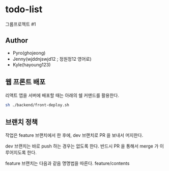 # todo-list

그룹프로젝트 #1

## Author

- Pyro(ghojeong)
- Jenny(wjddnjswjd12 ; 정원정12 영어로)
- Kyle(hayoung123)

## 웹 프론트 배포

리액트 앱을 서버에 배포할 때는 아래의 쉘 커맨드를 활용한다.

```sh
sh ./backend/front-deploy.sh
```

## 브랜치 정책

작업은 feature 브랜치에서 한 후에, dev 브랜치로 PR 을 보내서 머지한다.

dev 브랜치는 바로 push 하는 경우는 없도록 한다. 반드시 PR 을 통해서 merge 가 이루어지도록 한다.

feature 브랜치는 다음과 같음 명명법을 따른다. feature/contents
